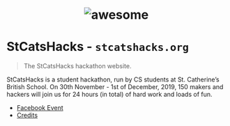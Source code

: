 <h1 align="center">
	<img src="https://github.com/StCatsHacks/StCatsHacks-Website/blob/master/images/bikers_d.gif" alt="awesome">
	<br>
</h1>

# StCatsHacks - `stcatshacks.org`

> The StCatsHacks hackathon website.

StCatsHacks is a student hackathon, run by CS students at St. Catherine’s British School. On 30th November - 1st of December, 2019, 150 makers and hackers will join us for 24 hours (in total) of hard work and loads of fun.

- [Facebook Event](https://www.facebook.com/events/132307880652295/)
- [Credits](CREDITS.md)
